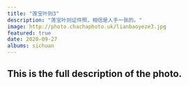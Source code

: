 ```yaml
---
title: "莲宝叶则3"
description: "莲宝叶则证件照，相信是人手一张的。"
image: http://photo.chachaphoto.uk/lianbaoyeze3.jpg
featured: true
date: 2020-09-27
albums: sichuan
---
```


## This is the full description of the photo.
